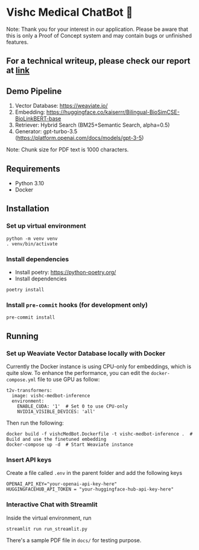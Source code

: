 # Vishc Medical ChatBot 🤖
Note: Thank you for your interest in our application.
        Please be aware that this is only a Proof of Concept system
        and may contain bugs or unfinished features.

## For a technical writeup, please check our report at [link](https://github.com/dddkhoa/VISHC-Medical-Chatbot/blob/eval-local/Bilingual_Document_based_Question_AnBilingual_Document_baseswering_for_Medical_Domain.pdf)

## Demo Pipeline
1. Vector Database: https://weaviate.io/
2. Embedding: https://huggingface.co/kaiserrr/Bilingual-BioSimCSE-BioLinkBERT-base
3. Retriever: Hybrid Search (BM25+Semantic Search, alpha=0.5)
4. Generator: gpt-turbo-3.5 (https://platform.openai.com/docs/models/gpt-3-5)

Note: Chunk size for PDF text is 1000 characters.
## Requirements

- Python 3.10
- Docker

## Installation

### Set up virtual environment

```shell
python -m venv venv
. venv/bin/activate
```

### Install dependencies

- Install poetry: https://python-poetry.org/
- Install dependencies

```shell
poetry install
```

### Install `pre-commit` hooks (for development only)

```shell
pre-commit install
```

## Running

### Set up Weaviate Vector Database locally with Docker
Currently the Docker instance is using CPU-only for embeddings,
which is quite slow. To enhance the performance, you can
edit the `docker-compose.yml` file to use GPU as follow:
```shell
t2v-transformers:
  image: vishc-medbot-inference
  environment:
    ENABLE_CUDA: '1'  # Set 0 to use CPU-only
    NVIDIA_VISIBLE_DEVICES: 'all'
```
Then run the following:
```shell
docker build -f vishcMedBot.Dockerfile -t vishc-medbot-inference .  # Build and use the finetuned embedding
docker-compose up -d  # Start Weaviate instance
```

### Insert API keys
Create a file called `.env` in the parent folder and 
add the following keys
```shell
OPENAI_API_KEY="your-openai-api-key-here"
HUGGINGFACEHUB_API_TOKEN = "your-huggingface-hub-api-key-here"
```

### Interactive Chat with Streamlit

Inside the virtual environment, run

```shell
streamlit run run_streamlit.py
```
There's a sample PDF file in `docs/` for testing purpose.
